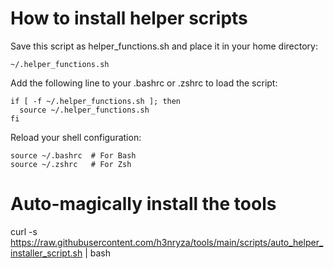 # How to install helper scripts

Save this script as helper_functions.sh and place it in your home directory:
```
~/.helper_functions.sh
```

Add the following line to your .bashrc or .zshrc to load the script:
```
if [ -f ~/.helper_functions.sh ]; then
  source ~/.helper_functions.sh
fi
```

Reload your shell configuration:
```
source ~/.bashrc  # For Bash
source ~/.zshrc   # For Zsh
```

# Auto-magically install the tools
curl -s https://raw.githubusercontent.com/h3nryza/tools/main/scripts/auto_helper_installer_script.sh | bash